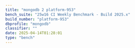```yaml
---
title: "mongodb 2 platform-953"
bench_suite: "25w16 CI Weekly Benchmark - Build 2025.x"
build_number: "platform-953"
dbprofile: "mongodb"
classifier: ""
date: 2025-04-14T01:28:01
type: "bench"
---
```

